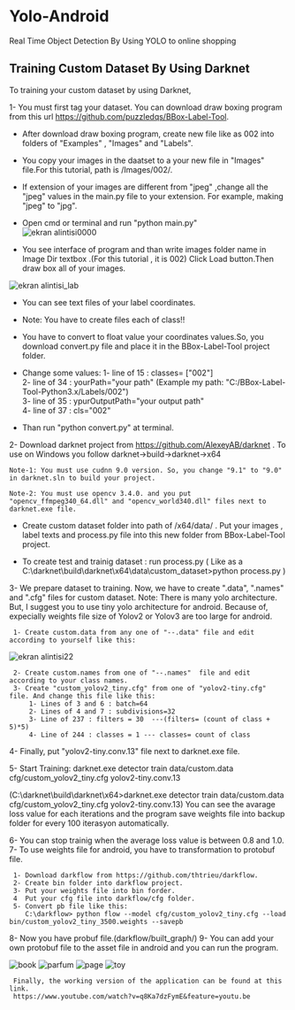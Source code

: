 # Yolo-Android
Real Time Object Detection By Using YOLO to online shopping

## Training Custom Dataset By Using Darknet

To training your custom dataset by using Darknet,

1- You must first tag your dataset. You can download draw boxing program from this url https://github.com/puzzledqs/BBox-Label-Tool.

  - After download draw boxing program, create new file like as 002 into folders of "Examples" , "Images" and "Labels". 
  - You copy your images in the daatset to a your new file in "Images" file.For this tutorial, path is /Images/002/.
  - If extension of your images are different from "jpeg" ,change all the "jpeg" values in the main.py file to your extension. For example,
  making "jpeg" to "jpg".
  
  - Open cmd or terminal and run "python main.py"  
  ![ekran alintisi0000](https://user-images.githubusercontent.com/38051809/40126494-1d917fda-5936-11e8-9ff7-68311bbc85f2.PNG)

  - You see interface of program and than write images folder name in Image Dir textbox .(For this tutorial , it is 002) Click Load button.Then draw box  all of your images.
  
  ![ekran alintisi_lab](https://user-images.githubusercontent.com/38051809/40127198-8660337a-5937-11e8-9c54-a585a0e8af53.PNG)
  
  - You can see text files of your label coordinates.
  
  - Note: You have to create files each of class!!
  - You have to convert to float value your coordinates values.So, you download convert.py file and place it in the BBox-Label-Tool project folder.
  
  - Change some values:
       1- line of 15 : classes= ["002"]     
       2- line of 34 : yourPath="your path" (Example my path: "C:/BBox-Label-Tool-Python3.x/Labels/002")     
       3- line of 35 : ypurOutputPath="your output path"     
       4- line of 37 : cls="002"
     
  - Than run "python convert.py"  at terminal.

  
 2- Download darknet project from https://github.com/AlexeyAB/darknet .
    To use on Windows you follow darknet->build->darknet->x64
    
    Note-1: You must use cudnn 9.0 version. So, you change "9.1" to "9.0" in darknet.sln to build your project. 
    
    Note-2: You must use opencv 3.4.0. and you put "opencv_ffmpeg340_64.dll" and "opencv_world340.dll" files next to darknet.exe file.
    
  - Create  custom dataset folder into path of /x64/data/ . Put your images , label texts and process.py file into this new folder from   BBox-Label-Tool project.
  
  - To create test and trainig dataset : run process.py ( Like as a C:\darknet\build\darknet\x64\data\custom_dataset>python process.py )
  
 3- We prepare dataset to training. Now, we have to create ".data", ".names" and ".cfg" files for custom dataset. 
    Note: There is many yolo architecture. But, I suggest you to use tiny yolo architecture for android. Because of, expecially  weights file size of  Yolov2 or Yolov3 are too large for android.
     
     1- Create custom.data from any one of "--.data" file and edit according to yourself like this:

 ![ekran alintisi22](https://user-images.githubusercontent.com/38051809/40129848-08e15d32-593e-11e8-8fca-4c8d99eff362.PNG)
    
     
     2- Create custom.names from one of "--.names"  file and edit according to your class names.
     3- Create "custom_yolov2_tiny.cfg" from one of "yolov2-tiny.cfg" file. And change this file like this:
         1- Lines of 3 and 6 : batch=64
         2- Lines of 4 and 7 : subdivisions=32
         3- Line of 237 : filters = 30  ---(filters= (count of class + 5)*5)
         4- Line of 244 : classes = 1 --- classes= count of class
         
 4- Finally, put "yolov2-tiny.conv.13" file  next to  darknet.exe file. 
 
 5- Start Training: darknet.exe detector train data/custom.data cfg/custom_yolov2_tiny.cfg yolov2-tiny.conv.13
 
(C:\darknet\build\darknet\x64>darknet.exe detector train data/custom.data cfg/custom_yolov2_tiny.cfg yolov2-tiny.conv.13)
  You can see the avarage loss value for each iterations and the program save weights file into backup folder for every 100 iterasyon automatically.
  
 6- You can stop trainig when the average loss value is between 0.8 and 1.0.
 7- To use weights file for android, you have to transformation to protobuf file. 
     
     1- Download darkflow from https://github.com/thtrieu/darkflow.
     2- Create bin folder into darkflow project.
     3- Put your weights file into bin forder.
     4  Put your cfg file into darkflow/cfg folder. 
     5- Convert pb file like this:
        C:\darkflow> python flow --model cfg/custom_yolov2_tiny.cfg --load bin/custom_yolov2_tiny_3500.weights --savepb
 
 8- Now you have probuf file.(darkflow/built_graph/)
 9- You can add your own protobuf file to the asset file in android and you can run the program.
           
      

![book](https://user-images.githubusercontent.com/38051809/44819863-26bd1d80-abf7-11e8-9f40-f1a3e492c64e.jpg)
![parfum](https://user-images.githubusercontent.com/38051809/44819868-2e7cc200-abf7-11e8-9d1f-5e13592c8c95.jpg)
![page](https://user-images.githubusercontent.com/38051809/44819885-42c0bf00-abf7-11e8-9d36-597eba165ac2.png)
![toy](https://user-images.githubusercontent.com/38051809/44819904-59671600-abf7-11e8-8ec1-83c7d0836350.jpg)
       
         
     Finally, the working version of the application can be found at this link.
     https://www.youtube.com/watch?v=q8Ka7dzFymE&feature=youtu.be


  
